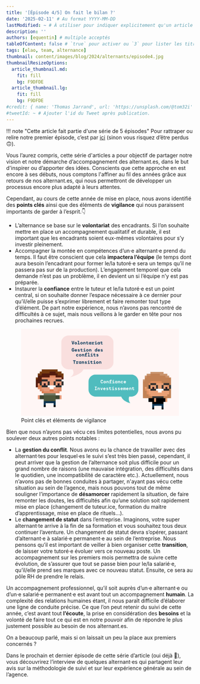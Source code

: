 ```yaml
---
title: '[Épisode 4/5] On fait le bilan ?'
date: '2025-02-11' # Au format YYYY-MM-DD
lastModified: ~ # À utiliser pour indiquer explicitement qu'un article à été mis à jour
description: ''
authors: [equentin] # multiple acceptés
tableOfContent: false # `true` pour activer ou `3` pour lister les titres sur 3 niveaux.
tags: [elao, team, alternance]
thumbnail: content/images/blog/2024/alternants/episode4.jpg
thumbnailResizeOptions:
  article_thumbnail.md:
    fit: fill
    bg: F9DFDE
  article_thumbnail.lg:
    fit: fill
    bg: F9DFDE
#credit: { name: 'Thomas Jarrand', url: 'https://unsplash.com/@tom32i' } # Pour créditer la photo utilisée en miniature
#tweetId: ~ # Ajouter l'id du Tweet après publication.
---
```


!!! note "Cette article fait partie d'une série de 5 épisodes"
    Pour rattraper ou relire notre premier épisode, c’est par [ici](./accompagnement-alternants-episode-1.md) 
    (sinon vous risquez d’être perdus 🙃).

Vous l’aurez compris, cette série d'articles a pour objectif de partager notre vision et notre démarche d’accompagnement
des alternant.es, dans le but d'inspirer ou d’apporter des idées. Conscients que cette approche en est encore à ses
débuts, nous comptons l'affiner au fil des années grâce aux retours de nos alternant.es, qui nous permettront de
développer un processus encore plus adapté à leurs attentes.

Cependant, au cours de cette année de mise en place, nous avons identifié des **points clés** ainsi que des éléments de
**vigilance** qui nous paraissent importants de garder à l’esprit.👇

- L’alternance se base sur le **volontariat** des encadrants. Si l’on souhaite mettre en place un accompagnement
  qualitatif et durable, il est important que les encadrants soient eux-mêmes volontaires pour s’y investir pleinement.
- Accompagner la montée en compétences d’un·e alternant·e prend du temps. Il faut être conscient que cela **impactera
  l’équipe** (le temps dont aura besoin l’encadrant pour former le/la tutoré·e sera un temps qu’il ne passera pas sur de
  la production). L’engagement temporel que cela demande n’est pas un problème, il en devient un si l’équipe n’y est pas
  préparée.
- Instaurer la **confiance** entre le tuteur et le/la tutoré·e est un point central, si on souhaite donner l’espace
  nécessaire à ce dernier pour qu’il/elle puisse s’exprimer librement et faire remonter tout type d’élément. De part
  notre expérience, nous n’avons pas rencontré de difficultés à ce sujet, mais nous veillons à le garder en tête pour
  nos prochaines recrues.

<figure>
    <img src="../../../images/blog/2024/alternants/episode4-points-cles.jpg" alt="Point clés et éléments de vigilance">
    <figcaption>
        <span class="figure__legend">Point clés et éléments de vigilance</span>
    </figcaption>
</figure>

Bien que nous n’ayons pas vécu ces limites potentielles, nous avons pu soulever deux autres points notables :

- La **gestion du conflit**. Nous avons eu la chance de travailler avec des alternant·tes pour lesquel·es le suivi s’est
  très bien passé, cependant, il peut arriver que la gestion de l’alternance soit plus difficile pour un grand nombre de
  raisons (une mauvaise intégration, des difficultés dans le quotidien, une incompatibilité de caractère etc.).
  Actuellement, nous n’avons pas de bonnes conduites à partager, n'ayant pas vécu cette situation au sein de l’agence,
  mais nous pouvons tout de même souligner l’importance de **désamorcer** rapidement la situation, de faire remonter les
  doutes, les difficultés afin qu’une solution soit rapidement mise en place (changement de tuteur.ice, formation du
  maitre d’apprentissage, mise en place de rituels…).
- Le **changement de statut** dans l’entreprise. Imaginons, votre super alternant·te arrive à la fin de sa formation et
  vous souhaitez tous deux continuer l’aventure. Un changement de statut devra s’opérer, passant d’alternant·e à
  salarié·e permanent·e au sein de l’entreprise. Nous pensons qu’il est important de veiller à bien organiser cette
  **transition**, de laisser votre tutoré·e évoluer vers ce nouveau poste. Un accompagnement sur les premiers mois
  permettra de suivre cette évolution, de s’assurer que tout se passe bien pour le/la salarié·e, qu’il/elle prend ses
  marques avec ce nouveau statut. Ensuite, ce sera au pôle RH de prendre le relais.

Un accompagnement professionnel, qu’il soit auprès d’un·e alternant·e ou d’un·e salarié·e permanent·e est avant tout un
accompagnement **humain**. La complexité des relations humaines étant, il nous paraît difficile d’élaborer une ligne de
conduite précise. Ce que l’on peut retenir du suivi de cette année, c’est avant tout **l’écoute**, la prise en
considération des **besoins** et la volonté de faire tout ce qui est en notre pouvoir afin de répondre le plus justement
possible au besoin de nos alternant.es.

On a beaucoup parlé, mais si on laissait un peu la place aux premiers concernés ?

Dans le prochain et dernier épisode de cette série d’article (oui déjà 🥲), vous découvrirez l’interview de quelques
alternant·es qui partagent leur avis sur la méthodologie de suivi et sur leur expérience générale au sein de l’agence.  

